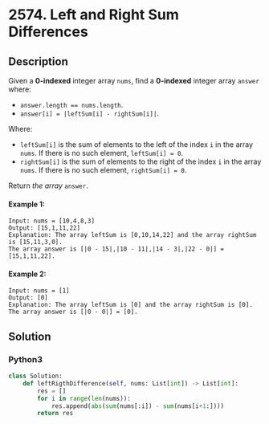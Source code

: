 # 2574. Left and Right Sum Differences

## Description
Given a **0-indexed** integer array `nums`, find a **0-indexed** integer array `answer` where:

* `answer.length == nums.length`.
* `answer[i] = |leftSum[i] - rightSum[i]|`.

Where:

* `leftSum[i]` is the sum of elements to the left of the index `i` in the array `nums`. If there is no such element, `leftSum[i] = 0`.
* `rightSum[i]` is the sum of elements to the right of the index `i` in the array `nums`. If there is no such element, `rightSum[i] = 0`.

Return *the array* `answer`.

#### Example 1:
```
Input: nums = [10,4,8,3]
Output: [15,1,11,22]
Explanation: The array leftSum is [0,10,14,22] and the array rightSum is [15,11,3,0].
The array answer is [|0 - 15|,|10 - 11|,|14 - 3|,|22 - 0|] = [15,1,11,22].
```

#### Example 2:
```
Input: nums = [1]
Output: [0]
Explanation: The array leftSum is [0] and the array rightSum is [0].
The array answer is [|0 - 0|] = [0].
```


## Solution

### Python3
```python
class Solution:
    def leftRigthDifference(self, nums: List[int]) -> List[int]:
        res = []
        for i in range(len(nums)):
            res.append(abs(sum(nums[:i]) - sum(nums[i+1:])))
        return res
```